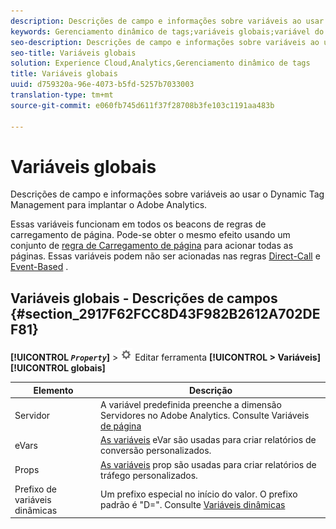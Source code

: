 ```yaml
---
description: Descrições de campo e informações sobre variáveis ao usar o Dynamic Tag Management para implantar o Adobe Analytics.
keywords: Gerenciamento dinâmico de tags;variáveis globais;variável do servidor;evar;props;prefixo da variável dinâmica;variável dinâmica;Gerenciamento dinâmico de tags;variáveis globais;variável do servidor;evar;props;dynamic variable prefix;dynamic variable
seo-description: Descrições de campo e informações sobre variáveis ao usar o Dynamic Tag Management para implantar o Adobe Analytics.
seo-title: Variáveis globais
solution: Experience Cloud,Analytics,Gerenciamento dinâmico de tags
title: Variáveis globais
uuid: d759320a-96e-4073-b5fd-5257b7033003
translation-type: tm+mt
source-git-commit: e060fb745d611f37f28708b3fe103c1191aa483b

---
```



# Variáveis globais

Descrições de campo e informações sobre variáveis ao usar o Dynamic Tag Management para implantar o Adobe Analytics.

Essas variáveis funcionam em todos os beacons de regras de carregamento de página. Pode-se obter o mesmo efeito usando um conjunto de [regra de Carregamento de página](../../../implement/c-implement-with-dtm/c-rules/t-rules-page-conditions.md#task_69B41CB230EE4530A755D91233F73706) para acionar todas as páginas. Essas variáveis podem não ser acionadas nas regras [Direct-Call](../../../implement/c-implement-with-dtm/c-rules/t-rules-direct-conditions.md#task_85EB8F01775A402BA53B8298F0AADA09) e [Event-Based](../../../implement/c-implement-with-dtm/c-rules/t-rules-event-conditions.md#task_A122DE72110F4579A91F9D96D92D39FC) .

## Variáveis globais - Descrições de campos {#section_2917F62FCC8D43F982B2612A702DEF81}

**[!UICONTROL *`Property`*]** &gt; ![](assets/settings_gear.png) Editar ferramenta **[!UICONTROL &gt; Variáveis]** **[!UICONTROL globais]**

| Elemento | Descrição |
|--- |--- |
| Servidor | A variável predefinida preenche a dimensão Servidores no Adobe Analytics. Consulte Variáveis [de página](/help/implement/js-implementation/c-variables/page-variables.md) |
| eVars | [As variáveis](/help/implement/js-implementation/c-variables/page-variables.md) eVar são usadas para criar relatórios de conversão personalizados. |
| Props | [As variáveis](/help/implement/js-implementation/c-variables/page-variables.md) prop são usadas para criar relatórios de tráfego personalizados. |
| Prefixo de variáveis dinâmicas | Um prefixo especial no início do valor. O prefixo padrão é "D=". Consulte [Variáveis dinâmicas](/help/implement/js-implementation/c-variables/dynvars-overview.md) |
